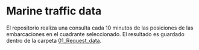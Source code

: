 # Marine traffic data

El repositorio realiza una consulta cada 10 minutos de las posiciones de las embarcaciones en el cuadrante seleccionado. El resultado es guardado dentro de la carpeta [01_Request_data](./01_Request_data).